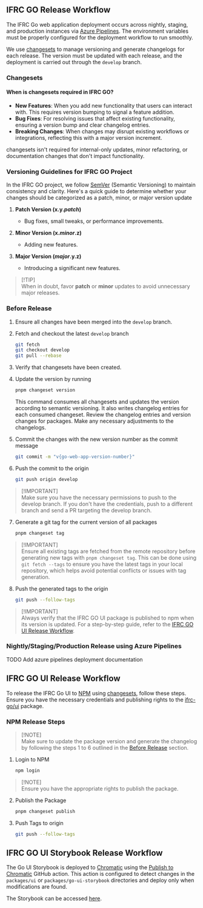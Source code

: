 ## IFRC GO Release Workflow

The IFRC Go web application deployment occurs across nightly, staging, and production instances via [Azure Pipelines](https://azure.microsoft.com/en-us/products/devops/pipelines). The environment variables must be properly configured for the deployment workflow to run smoothly.

We use [changesets](https://github.com/changesets/changesets) to manage versioning and generate changelogs for each release. The version must be updated with each release, and the deployment is carried out through the `develop` branch.

### Changesets

#### When is changesets required in IFRC GO?

* **New Features**: When you add new functionality that users can interact with. This requires version bumping to signal a feature addition.
* **Bug Fixes**: For resolving issues that affect existing functionality, ensuring a version bump and clear changelog entries.
* **Breaking Changes**: When changes may disrupt existing workflows or integrations, reflecting this with a major version increment.

changesets isn't required for internal-only updates, minor refactoring, or documentation changes that don't impact functionality.

### Versioning Guidelines for IFRC GO Project

In the IFRC GO project, we follow [SemVer](https://semver.org/) (Semantic Versioning) to maintain consistency and clarity. Here's a quick guide to determine whether your changes should be categorized as a patch, minor, or major version update

1. **Patch Version (x.y.*patch*)**
   * Bug fixes, small tweaks, or performance improvements.

2. **Minor Version (x.*minor*.z)**
   * Adding new features.

3. **Major Version (*major*.y.z)**
   * Introducing a significant new features.

> \[!TIP]\
> When in doubt, favor **patch** or **minor** updates to avoid unnecessary major releases.

### Before Release

1. Ensure all changes have been merged into the `develop` branch.

2. Fetch and checkout the latest `develop` branch
   ```bash
   git fetch
   git checkout develop
   git pull --rebase
   ```

3. Verify that changesets have been created.

4. Update the version by running
   ```bash
   pnpm changeset version
   ```
   This command consumes all changesets and updates the version according to semantic versioning. It also writes changelog entries for each consumed changeset. Review the changelog entries and version changes for packages. Make any necessary adjustments to the changelogs.

5. Commit the changes with the new version number as the commit message
   ```bash
   git commit -m "v{go-web-app-version-number}"
   ```

6. Push the commit to the origin
   ```bash
   git push origin develop
   ```

> \[!IMPORTANT]\
> Make sure you have the necessary permissions to push to the develop branch. If you don't have the credentials, push to a different branch and send a PR targeting the develop branch.

7. Generate a git tag for the current version of all packages
   ```bash
   pnpm changeset tag
   ```

> \[!IMPORTANT]\
> Ensure all existing tags are fetched from the remote repository before generating new tags with `pnpm changeset tag`. This can be done using `git fetch --tags` to ensure you have the latest tags in your local repository, which helps avoid potential conflicts or issues with tag generation.

8. Push the generated tags to the origin
   ```bash
   git push --follow-tags
   ```

> \[!IMPORTANT]\
> Always verify that the IFRC GO UI package is published to npm when its version is updated. For a step-by-step guide, refer to the [IFRC GO UI Release Workflow](#ifrc-go-ui-release-workflow).

### Nightly/Staging/Production Release using Azure Pipelines

TODO Add azure pipelines deployment documentation

## IFRC GO UI Release Workflow

To release the IFRC Go UI to [NPM](https://www.npmjs.com/) using [changesets](https://github.com/changesets/changesets), follow these steps. Ensure you have the necessary credentials and publishing rights to the [ifrc-go/ui](https://www.npmjs.com/org/ifrc-go) package.

### NPM Release Steps

> \[!NOTE]\
> Make sure to update the package version and generate the changelog by following the steps 1 to 6 outlined in the [Before Release](#before-release) section.

1. Login to NPM
   ```bash
   npm login
   ```

> \[!NOTE]\
> Ensure you have the appropriate rights to publish the package.

2. Publish the Package
   ```bash
   pnpm changeset publish
   ```
3. Push Tags to origin
   ```bash
   git push --follow-tags
   ```

## IFRC GO UI Storybook Release Workflow

The Go UI Storybook is deployed to [Chromatic](https://www.chromatic.com/) using the [Publish to Chromatic](https://github.com/marketplace/actions/publish-to-chromatic) GitHub action. This action is configured to detect changes in the `packages/ui` or `packages/go-ui-storybook` directories and deploy only when modifications are found.

The Storybook can be accessed [here](https://66557be6b68dacbf0a96db23-jsfajnuhcv.chromatic.com/).
